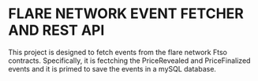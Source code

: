 # FLARE NETWORK EVENT FETCHER AND REST API

This project is designed to fetch events from the flare network Ftso contracts. Specifically, it is fectching the PriceRevealed and PriceFinalized events and it is primed to save the events in a mySQL database.
